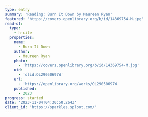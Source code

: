 ```yaml
---
type: entry
summary: 'Reading: Burn It Down by Maureen Ryan'
featured: 'https://covers.openlibrary.org/b/id/14369754-M.jpg'
read-of:
  type:
    - h-cite
  properties:
    name:
      - Burn It Down
    author:
      - Maureen Ryan
    photo:
      - 'https://covers.openlibrary.org/b/id/14369754-M.jpg'
    uid:
      - 'olid:OL29050697W'
    url:
      - 'https://openlibrary.org/works/OL29050697W'
    published:
      - 2023
progress: started
date: '2023-11-04T04:30:50.264Z'
client_id: 'https://sparkles.sploot.com/'
---
```


